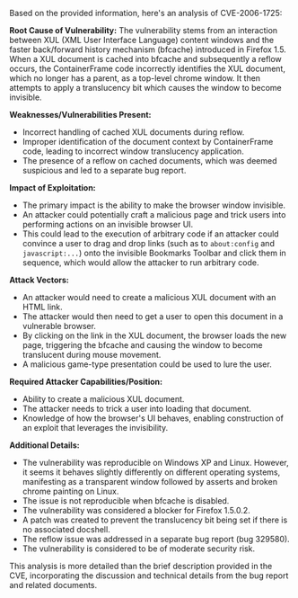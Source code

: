 Based on the provided information, here's an analysis of CVE-2006-1725:

**Root Cause of Vulnerability:**
The vulnerability stems from an interaction between XUL (XML User Interface Language) content windows and the faster back/forward history mechanism (bfcache) introduced in Firefox 1.5. When a XUL document is cached into bfcache and subsequently a reflow occurs, the ContainerFrame code incorrectly identifies the XUL document, which no longer has a parent, as a top-level chrome window. It then attempts to apply a translucency bit which causes the window to become invisible.

**Weaknesses/Vulnerabilities Present:**
- Incorrect handling of cached XUL documents during reflow.
- Improper identification of the document context by ContainerFrame code, leading to incorrect window translucency application.
- The presence of a reflow on cached documents, which was deemed suspicious and led to a separate bug report.

**Impact of Exploitation:**
- The primary impact is the ability to make the browser window invisible.
- An attacker could potentially craft a malicious page and trick users into performing actions on an invisible browser UI.
- This could lead to the execution of arbitrary code if an attacker could convince a user to drag and drop links (such as to `about:config` and `javascript:...`) onto the invisible Bookmarks Toolbar and click them in sequence, which would allow the attacker to run arbitrary code.

**Attack Vectors:**
- An attacker would need to create a malicious XUL document with an HTML link.
- The attacker would then need to get a user to open this document in a vulnerable browser.
- By clicking on the link in the XUL document, the browser loads the new page, triggering the bfcache and causing the window to become translucent during mouse movement.
-  A malicious game-type presentation could be used to lure the user.

**Required Attacker Capabilities/Position:**
- Ability to create a malicious XUL document.
- The attacker needs to trick a user into loading that document.
- Knowledge of how the browser's UI behaves, enabling construction of an exploit that leverages the invisibility.

**Additional Details:**
- The vulnerability was reproducible on Windows XP and Linux. However, it seems it behaves slightly differently on different operating systems, manifesting as a transparent window followed by asserts and broken chrome painting on Linux.
- The issue is not reproducible when bfcache is disabled.
- The vulnerability was considered a blocker for Firefox 1.5.0.2.
- A patch was created to prevent the translucency bit being set if there is no associated docshell.
- The reflow issue was addressed in a separate bug report (bug 329580).
- The vulnerability is considered to be of moderate security risk.

This analysis is more detailed than the brief description provided in the CVE, incorporating the discussion and technical details from the bug report and related documents.